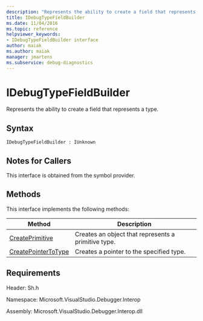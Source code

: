 ```yaml
---
description: "Represents the ability to create a field that represents a type."
title: IDebugTypeFieldBuilder
ms.date: 11/04/2016
ms.topic: reference
helpviewer_keywords:
- IDebugTypeFieldBuilder interface
author: maiak
ms.author: maiak
manager: jmartens
ms.subservice: debug-diagnostics
---
```

# IDebugTypeFieldBuilder

Represents the ability to create a field that represents a type.

## Syntax

```
IDebugTypeFieldBuilder : IUnknown
```

## Notes for Callers
 This interface is obtained from the symbol provider.

## Methods
 This interface implements the following methods:

|Method|Description|
|------------|-----------------|
|[CreatePrimitive](../../../extensibility/debugger/reference/idebugtypefieldbuilder-createprimitive.md)|Creates an object that represents a primitive type.|
|[CreatePointerToType](../../../extensibility/debugger/reference/idebugtypefieldbuilder-createpointertotype.md)|Creates a pointer to the specified type.|

## Requirements
 Header: Sh.h

 Namespace: Microsoft.VisualStudio.Debugger.Interop

 Assembly: Microsoft.VisualStudio.Debugger.Interop.dll
